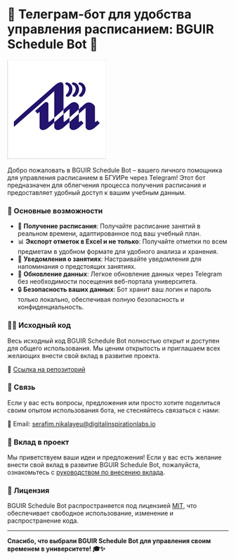 # 📅 Телеграм-бот для удобства управления расписанием: BGUIR Schedule Bot 🤖

![BGUIR Schedule Bot Logo](./bguir_schedule_bot_logo.png)

Добро пожаловать в BGUIR Schedule Bot – вашего личного помощника для управления расписанием в БГУИРе через Telegram! Этот бот предназначен для облегчения процесса получения расписания и предоставляет удобный доступ к вашим учебным данным.

### 🚀 Основные возможности

- 📆 **Получение расписания**: Получайте расписание занятий в реальном времени, адаптированное под ваш учебный план.
- 📊 **Экспорт отметок в Excel и не только**: Получайте отметки по всем предметам в удобном формате для удобного анализа и хранения.
- 🔔 **Уведомления о занятиях**: Настраивайте уведомления для напоминания о предстоящих занятиях.
- 🔄 **Обновление данных**: Легкое обновление данных через Telegram без необходимости посещения веб-портала университета.
- 🔒 **Безопасность ваших данных**: Бот хранит ваш логин и пароль только локально, обеспечивая полную безопасность и конфиденциальность.

### 👩‍💻 Исходный код

Весь исходный код BGUIR Schedule Bot полностью открыт и доступен для общего использования. Мы ценим открытость и приглашаем всех желающих внести свой вклад в развитие проекта.

🔗 [Ссылка на репозиторий](https://github.com/Jirafek/BSUIR_schedule_bot)

### 📧 Связь

Если у вас есть вопросы, предложения или просто хотите поделиться своим опытом использования бота, не стесняйтесь связаться с нами:

📧 Email: serafim.nikalayeu@digitalinspirationlabs.io

### 🤝 Вклад в проект

Мы приветствуем ваши идеи и предложения! Если у вас есть желание внести свой вклад в развитие BGUIR Schedule Bot, пожалуйста, ознакомьтесь с [руководством по внесению вклада](CONTRIBUTING.md).

### 📄 Лицензия

BGUIR Schedule Bot распространяется под лицензией [MIT](LICENSE), что обеспечивает свободное использование, изменение и распространение кода.

---

**Спасибо, что выбрали BGUIR Schedule Bot для управления своим временем в университете! 🎓✨**
